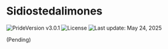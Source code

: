 # Sidiostedalimones

![PrideVersion v3.0.1](https://img.shields.io/badge/Pride_versioning-3.0.1-white?style=flat&labelColor=f6f4f3&color=ffcc00) ![License](https://img.shields.io/badge/License-MIT_1.0-white?style=flat&labelColor=f6f4f3&color=ffcc00) ![Last update: May 24, 2025](https://img.shields.io/badge/Created-May_10,_2025-white?style=flat&labelColor=f6f4f3&color=ffcc00&label=@)

(Pending)
